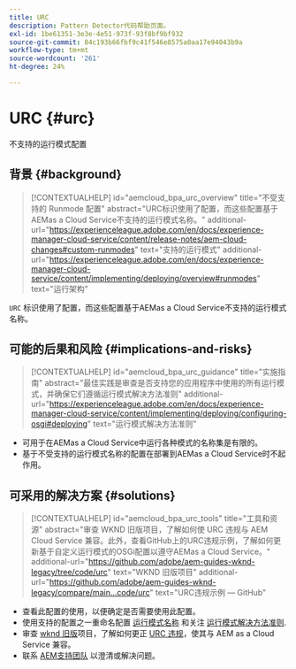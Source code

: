 ```yaml
---
title: URC
description: Pattern Detector代码帮助页面。
exl-id: 1be61351-3e3e-4e51-973f-93f8bf9bf932
source-git-commit: 84c193b66fbf9c41f546e8575a0aa17e94043b9a
workflow-type: tm+mt
source-wordcount: '261'
ht-degree: 24%

---
```


# URC {#urc}

不支持的运行模式配置

## 背景 {#background}

>[!CONTEXTUALHELP]
>id="aemcloud_bpa_urc_overview"
>title="不受支持的 Runmode 配置"
>abstract="URC标识使用了配置，而这些配置基于AEMas a Cloud Service不支持的运行模式名称。"
>additional-url="https://experienceleague.adobe.com/en/docs/experience-manager-cloud-service/content/release-notes/aem-cloud-changes#custom-runmodes" text="支持的运行模式"
>additional-url="https://experienceleague.adobe.com/en/docs/experience-manager-cloud-service/content/implementing/deploying/overview#runmodes" text="运行架构"

`URC`  标识使用了配置，而这些配置基于AEMas a Cloud Service不支持的运行模式名称。

## 可能的后果和风险 {#implications-and-risks}

>[!CONTEXTUALHELP]
>id="aemcloud_bpa_urc_guidance"
>title="实施指南"
>abstract="最佳实践是审查是否支持您的应用程序中使用的所有运行模式，并确保它们遵循运行模式解决方法准则"
>additional-url="https://experienceleague.adobe.com/en/docs/experience-manager-cloud-service/content/implementing/deploying/configuring-osgi#deploying" text="运行模式解决方法准则"

* 可用于在AEMas a Cloud Service中运行各种模式的名称集是有限的。
* 基于不受支持的运行模式名称的配置在部署到AEMas a Cloud Service时不起作用。

## 可采用的解决方案 {#solutions}

>[!CONTEXTUALHELP]
>id="aemcloud_bpa_urc_tools"
>title="工具和资源"
>abstract="审查 WKND 旧版项目，了解如何使 URC 违规与 AEM Cloud Service 兼容。此外，查看GitHub上的URC违规示例，了解如何更新基于自定义运行模式的OSGi配置以遵守AEMas a Cloud Service。"
>additional-url="https://github.com/adobe/aem-guides-wknd-legacy/tree/code/urc" text="WKND 旧版项目"
>additional-url="https://github.com/adobe/aem-guides-wknd-legacy/compare/main...code/urc" text="URC违规示例 — GitHub"

* 查看此配置的使用，以便确定是否需要使用此配置。
* 使用支持的配置之一重命名配置 [运行模式名称](https://experienceleague.adobe.com/en/docs/experience-manager-cloud-service/content/release-notes/aem-cloud-changes#custom-runmodes) 和关注 [运行模式解决方法准则](https://experienceleague.adobe.com/en/docs/experience-manager-cloud-service/content/implementing/deploying/configuring-osgi#runmode-resolution).
* 审查 [wknd 旧版](https://github.com/adobe/aem-guides-wknd-legacy/tree/code/urc)项目，了解如何更正 [URC 违规](https://github.com/adobe/aem-guides-wknd-legacy/compare/main...code/urc)，使其与 AEM as a Cloud Service 兼容。
* 联系 [AEM支持团队](https://helpx.adobe.com/cn/enterprise/using/support-for-experience-cloud.html) 以澄清或解决问题。
